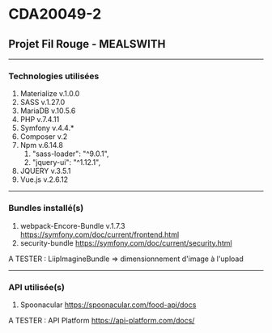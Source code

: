 # CDA20049-2
## Projet Fil Rouge - **MEALSWITH**

___
### Technologies utilisées
1. Materialize v.1.0.0
1. SASS v.1.27.0
1. MariaDB v.10.5.6
1. PHP v.7.4.11
1. Symfony v.4.4.*
1. Composer v.2
1. Npm v.6.14.8
    1. "sass-loader": "^9.0.1",
    1. "jquery-ui": "^1.12.1",
1. JQUERY v.3.5.1
1. Vue.js v.2.6.12

___
### Bundles installé(s)
1. webpack-Encore-Bundle v.1.7.3 <https://symfony.com/doc/current/frontend.html>
1. security-bundle <https://symfony.com/doc/current/security.html>

A TESTER : LiipImagineBundle => dimensionnement d'image à l'upload

___
### API utilisée(s)
1. Spoonacular <https://spoonacular.com/food-api/docs>

A TESTER : API Platform <https://api-platform.com/docs/>